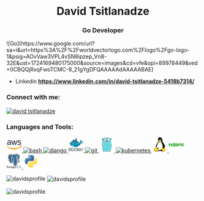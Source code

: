 <h1 align="center">David Tsitlanadze</h1>
<h3 align="center">Go Developer</h3>
![Go](https://www.google.com/url?sa=i&url=https%3A%2F%2Fworldvectorlogo.com%2Flogo%2Fgo-logo-1&psig=AOvVaw3VPL4vSN8ipzep_Vn8-32E&ust=1724169480175000&source=images&cd=vfe&opi=89978449&ved=0CBQQjRxqFwoTCMC-9_21gYgDFQAAAAAdAAAAABAE)

- Linkedin **https://www.linkedin.com/in/david-tsitlanadze-5418b7314/**

<h3 align="left">Connect with me:</h3>
<p align="left">
<a href="https://linkedin.com/in/david tsitlanadze" target="blank"><img align="center" src="https://raw.githubusercontent.com/rahuldkjain/github-profile-readme-generator/master/src/images/icons/Social/linked-in-alt.svg" alt="david tsitlanadze" height="30" width="40" /></a>
</p>

<h3 align="left">Languages and Tools:</h3>
<p align="left"> <a href="https://aws.amazon.com" target="_blank" rel="noreferrer"> <img src="https://raw.githubusercontent.com/devicons/devicon/master/icons/amazonwebservices/amazonwebservices-original-wordmark.svg" alt="aws" width="40" height="40"/> </a> <a href="https://www.gnu.org/software/bash/" target="_blank" rel="noreferrer"> <img src="https://www.vectorlogo.zone/logos/gnu_bash/gnu_bash-icon.svg" alt="bash" width="40" height="40"/> </a> <a href="https://www.djangoproject.com/" target="_blank" rel="noreferrer"> <img src="https://cdn.worldvectorlogo.com/logos/django.svg" alt="django" width="40" height="40"/> </a> <a href="https://www.docker.com/" target="_blank" rel="noreferrer"> <img src="https://raw.githubusercontent.com/devicons/devicon/master/icons/docker/docker-original-wordmark.svg" alt="docker" width="40" height="40"/> </a> <a href="https://git-scm.com/" target="_blank" rel="noreferrer"> <img src="https://www.vectorlogo.zone/logos/git-scm/git-scm-icon.svg" alt="git" width="40" height="40"/> </a> <a href="https://golang.org" target="_blank" rel="noreferrer"> <img src="https://raw.githubusercontent.com/devicons/devicon/master/icons/go/go-original.svg" alt="go" width="40" height="40"/> </a> <a href="https://kubernetes.io" target="_blank" rel="noreferrer"> <img src="https://www.vectorlogo.zone/logos/kubernetes/kubernetes-icon.svg" alt="kubernetes" width="40" height="40"/> </a> <a href="https://www.linux.org/" target="_blank" rel="noreferrer"> <img src="https://raw.githubusercontent.com/devicons/devicon/master/icons/linux/linux-original.svg" alt="linux" width="40" height="40"/> </a> <a href="https://www.nginx.com" target="_blank" rel="noreferrer"> <img src="https://raw.githubusercontent.com/devicons/devicon/master/icons/nginx/nginx-original.svg" alt="nginx" width="40" height="40"/> </a> <a href="https://www.postgresql.org" target="_blank" rel="noreferrer"> <img src="https://raw.githubusercontent.com/devicons/devicon/master/icons/postgresql/postgresql-original-wordmark.svg" alt="postgresql" width="40" height="40"/> </a> <a href="https://www.python.org" target="_blank" rel="noreferrer"> <img src="https://raw.githubusercontent.com/devicons/devicon/master/icons/python/python-original.svg" alt="python" width="40" height="40"/> </a> </p>

<p><img align="left" src="https://github-readme-stats.vercel.app/api/top-langs?username=davidsprofile&show_icons=true&locale=en&layout=compact" alt="davidsprofile" /></p>

<p>&nbsp;<img align="center" src="https://github-readme-stats.vercel.app/api?username=davidsprofile&show_icons=true&locale=en" alt="davidsprofile" /></p>

<p><img align="center" src="https://github-readme-streak-stats.herokuapp.com/?user=davidsprofile&" alt="davidsprofile" /></p>

